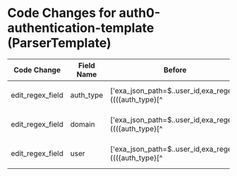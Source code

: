 # Code Changes for auth0-authentication-template (ParserTemplate)

| Code Change | Field Name | Before | After |
|-------------|------------|--------|-------|
| edit_regex_field | auth_type | ['exa_json_path=$..user_id,exa_regex=((({auth_type}[^|"]+)\|({domain}[^|"]+)\|({user}[\w\.\-]{1,40}\$?))|(({=auth_type}[^|"]+)\|))', 'user_id"+:"+((({auth_type}[^|"]+)\|({domain}[^|"]+)\|({user}[\w\.\-]{1,40}\$?))|(({=auth_type}[^|"]+)\|))'] | ['exa_json_path=$..user_id,exa_regex=((({auth_type}[^|"]+)\|({domain}[^|"]+)\|([\w\.\-]{1,40}\$?))|(({=auth_type}[^|"]+)\|))', 'user_id"+:"+((({auth_type}[^|"]+)\|({domain}[^|"]+)\|([\w\.\-]{1,40}\$?))|(({=auth_type}[^|"]+)\|))'] |
| edit_regex_field | domain | ['exa_json_path=$..user_id,exa_regex=((({auth_type}[^|"]+)\|({domain}[^|"]+)\|({user}[\w\.\-]{1,40}\$?))|(({=auth_type}[^|"]+)\|))', 'user_id"+:"+((({auth_type}[^|"]+)\|({domain}[^|"]+)\|({user}[\w\.\-]{1,40}\$?))|(({=auth_type}[^|"]+)\|))'] | ['exa_json_path=$..user_id,exa_regex=((({auth_type}[^|"]+)\|({domain}[^|"]+)\|([\w\.\-]{1,40}\$?))|(({=auth_type}[^|"]+)\|))', 'user_id"+:"+((({auth_type}[^|"]+)\|({domain}[^|"]+)\|([\w\.\-]{1,40}\$?))|(({=auth_type}[^|"]+)\|))'] |
| edit_regex_field | user | ['exa_json_path=$..user_id,exa_regex=((({auth_type}[^|"]+)\|({domain}[^|"]+)\|({user}[\w\.\-]{1,40}\$?))|(({=auth_type}[^|"]+)\|))', 'exa_json_path=$..user_name,exa_regex=(({email_address}([A-Za-z0-9]+[!#$%&\'+\/=?^_`~.-])*[A-Za-z0-9]+@({email_domain}[^\]\s"\\,\|]+\.[^\]\s"\\,\|]+))|({user}[\w\.\-]{1,40}\$?))', 'user_id"+:"+((({auth_type}[^|"]+)\|({domain}[^|"]+)\|({user}[\w\.\-]{1,40}\$?))|(({=auth_type}[^|"]+)\|))', 'user_name"+:"+(({email_address}([A-Za-z0-9]+[!#$%&\'+\/=?^_`~.-])*[A-Za-z0-9]+@({email_domain}[^\]\s"\\,\|]+\.[^\]\s"\\,\|]+))|({user}[\w\.\-]{1,40}\$?))"'] | ['exa_json_path=$..user_name,exa_regex=(({email_address}([A-Za-z0-9]+[!#$%&\'+\/=?^_`~.-])*[A-Za-z0-9]+@({email_domain}[^\]\s"\\,\|]+\.[^\]\s"\\,\|]+))|({user}[\w\.\-]{1,40}\$?))', 'user_name"+:"+(({email_address}([A-Za-z0-9]+[!#$%&\'+\/=?^_`~.-])*[A-Za-z0-9]+@({email_domain}[^\]\s"\\,\|]+\.[^\]\s"\\,\|]+))|({user}[\w\.\-]{1,40}\$?))"'] |